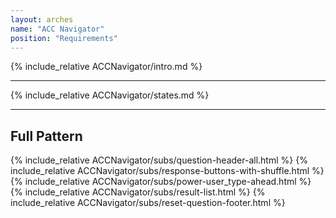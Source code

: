```yaml
--- 
layout: arches 
name: "ACC Navigator" 
position: "Requirements" 
--- 
```



{% include_relative ACCNavigator/intro.md %}

<hr>

{% include_relative ACCNavigator/states.md %}


<hr>
<h2>Full Pattern</h2>
<section data-label="acc-navigator" class="m-y_6 font_n1 font_0:md font_1:lg">
    <div data-label="container" class="br_2 br_black-2 br_round br_solid flex flex_column isolate_isolation items_center m-x_5 relative">
    {% include_relative ACCNavigator/subs/question-header-all.html %}
    {%  include_relative ACCNavigator/subs/response-buttons-with-shuffle.html %}
    {% include_relative ACCNavigator/subs/power-user_type-ahead.html %}     
    {% include_relative ACCNavigator/subs/result-list.html %}  
    {% include_relative ACCNavigator/subs/reset-question-footer.html %}
    </div>
</section>
<style lang="css">
    .f\:none:focus {
        box-shadow: none !important;
        outline-color: none !important;
        outline: 0;
    }

</style>